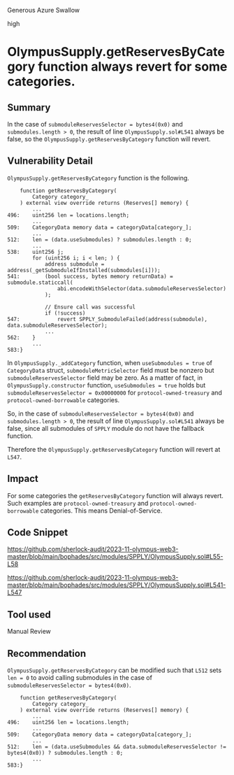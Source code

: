 Generous Azure Swallow

high

# OlympusSupply.getReservesByCategory function always revert for some categories.

## Summary
In the case of `submoduleReservesSelector = bytes4(0x0)` and `submodules.length > 0`, the result of line `OlympusSupply.sol#L541` always be false, so the `OlympusSupply.getReservesByCategory` function will revert.

## Vulnerability Detail
`OlympusSupply.getReservesByCategory` function is the following.
```solidity
    function getReservesByCategory(
        Category category_
    ) external view override returns (Reserves[] memory) {
        ...
496:    uint256 len = locations.length;
        ...
509:    CategoryData memory data = categoryData[category_];
        ...
512:    len = (data.useSubmodules) ? submodules.length : 0;
        ...
538:    uint256 j;
        for (uint256 i; i < len; ) {
            address submodule = address(_getSubmoduleIfInstalled(submodules[i]));
541:        (bool success, bytes memory returnData) = submodule.staticcall(
                abi.encodeWithSelector(data.submoduleReservesSelector)
            );

            // Ensure call was successful
            if (!success)
547:            revert SPPLY_SubmoduleFailed(address(submodule), data.submoduleReservesSelector);
            ...
562:    }
        ...
583:}
```
In `OlympusSupply._addCategory` function, when `useSubmodules = true` of `CategoryData` struct, `submoduleMetricSelector` field must be nonzero but `submoduleReservesSelector` field may be zero.
As a matter of fact, in `OlympusSupply.constructor` function, `useSubmodules = true` holds but `submoduleReservesSelector = 0x00000000` for `protocol-owned-treasury` and `protocol-owned-borrowable` categories.

So, in the case of `submoduleReservesSelector = bytes4(0x0)` and `submodules.length > 0`, the result of line `OlympusSupply.sol#L541` always be false, since all submodules of `SPPLY` module do not have the fallback function.

Therefore the `OlympusSupply.getReservesByCategory` function will revert at `L547`.

## Impact
For some categories the `getReservesByCategory` function will always revert.
Such examples are `protocol-owned-treasury` and `protocol-owned-borrowable` categories.
This means Denial-of-Service.

## Code Snippet
https://github.com/sherlock-audit/2023-11-olympus-web3-master/blob/main/bophades/src/modules/SPPLY/OlympusSupply.sol#L55-L58

https://github.com/sherlock-audit/2023-11-olympus-web3-master/blob/main/bophades/src/modules/SPPLY/OlympusSupply.sol#L541-L547

## Tool used
Manual Review

## Recommendation
`OlympusSupply.getReservesByCategory` can be modified such that `L512` sets `len = 0` to avoid calling submodules in the case of `submoduleReservesSelector = bytes4(0x0)`.
```solidity
    function getReservesByCategory(
        Category category_
    ) external view override returns (Reserves[] memory) {
        ...
496:    uint256 len = locations.length;
        ...
509:    CategoryData memory data = categoryData[category_];
        ...
512:    len = (data.useSubmodules && data.submoduleReservesSelector != bytes4(0x0)) ? submodules.length : 0;
        ...
583:}
```